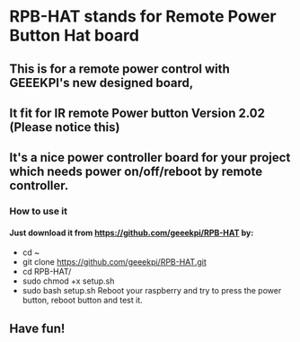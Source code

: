 # RPB-HAT stands for Remote Power Button Hat board 
## This is for a remote power control with GEEEKPI's new designed board, 
## It fit for IR remote Power button Version 2.02 (Please notice this)
## It's a nice power controller board for your project which needs power on/off/reboot by remote controller.
### How to use it ###
#### Just download it from https://github.com/geeekpi/RPB-HAT by:
* cd ~
* git clone https://github.com/geeekpi/RPB-HAT.git
* cd RPB-HAT/
* sudo chmod +x setup.sh
* sudo bash setup.sh
Reboot your raspberry and try to press the power button, reboot button and test it.
## Have fun!

